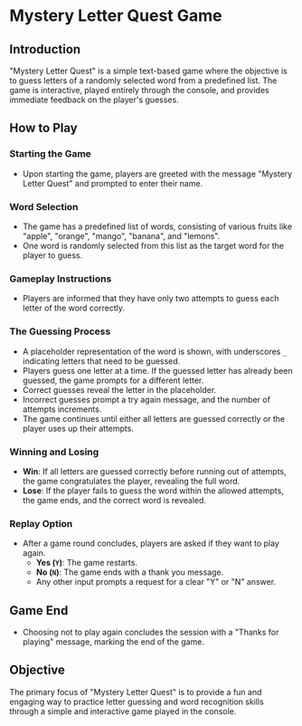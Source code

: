# Mystery Letter Quest Game

## Introduction
"Mystery Letter Quest" is a simple text-based game where the objective is to guess letters of a randomly selected word from a predefined list. The game is interactive, played entirely through the console, and provides immediate feedback on the player's guesses.

## How to Play

### Starting the Game
- Upon starting the game, players are greeted with the message "Mystery Letter Quest" and prompted to enter their name.

### Word Selection
- The game has a predefined list of words, consisting of various fruits like "apple", "orange", "mango", "banana", and "lemons".
- One word is randomly selected from this list as the target word for the player to guess.

### Gameplay Instructions
- Players are informed that they have only two attempts to guess each letter of the word correctly.

### The Guessing Process
- A placeholder representation of the word is shown, with underscores `_` indicating letters that need to be guessed.
- Players guess one letter at a time. If the guessed letter has already been guessed, the game prompts for a different letter.
- Correct guesses reveal the letter in the placeholder.
- Incorrect guesses prompt a try again message, and the number of attempts increments.
- The game continues until either all letters are guessed correctly or the player uses up their attempts.

### Winning and Losing
- **Win**: If all letters are guessed correctly before running out of attempts, the game congratulates the player, revealing the full word.
- **Lose**: If the player fails to guess the word within the allowed attempts, the game ends, and the correct word is revealed.

### Replay Option
- After a game round concludes, players are asked if they want to play again.
  - **Yes (`Y`)**: The game restarts.
  - **No (`N`)**: The game ends with a thank you message.
  - Any other input prompts a request for a clear "Y" or "N" answer.

## Game End
- Choosing not to play again concludes the session with a "Thanks for playing" message, marking the end of the game.

## Objective
The primary focus of "Mystery Letter Quest" is to provide a fun and engaging way to practice letter guessing and word recognition skills through a simple and interactive game played in the console.
